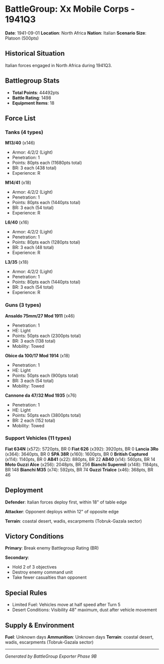 # BattleGroup: Xx Mobile Corps - 1941Q3

**Date**: 1941-09-01
**Location**: North Africa
**Nation**: Italian
**Scenario Size**: Platoon (500pts)

## Historical Situation

Italian forces engaged in North Africa during 1941Q3.

## Battlegroup Stats

- **Total Points**: 44492pts
- **Battle Rating**: 1498
- **Equipment Items**: 18

## Force List

### Tanks (4 types)

**M13/40** (x146)
- Armor: 4/2/2 (Light)
- Penetration: 1
- Points: 80pts each (11680pts total)
- BR: 3 each (438 total)
- Experience: R

**M14/41** (x18)
- Armor: 4/2/2 (Light)
- Penetration: 1
- Points: 80pts each (1440pts total)
- BR: 3 each (54 total)
- Experience: R

**L6/40** (x16)
- Armor: 4/2/2 (Light)
- Penetration: 1
- Points: 80pts each (1280pts total)
- BR: 3 each (48 total)
- Experience: R

**L3/35** (x18)
- Armor: 4/2/2 (Light)
- Penetration: 1
- Points: 80pts each (1440pts total)
- BR: 3 each (54 total)
- Experience: R

### Guns (3 types)

**Ansaldo 75mm/27 Mod 1911** (x46)
- Penetration: 1
- HE: Light
- Points: 50pts each (2300pts total)
- BR: 3 each (138 total)
- Mobility: Towed

**Obice da 100/17 Mod 1914** (x18)
- Penetration: 1
- HE: Light
- Points: 50pts each (900pts total)
- BR: 3 each (54 total)
- Mobility: Towed

**Cannone da 47/32 Mod 1935** (x76)
- Penetration: 1
- HE: Light
- Points: 50pts each (3800pts total)
- BR: 2 each (152 total)
- Mobility: Towed

### Support Vehicles (11 types)

**Fiat 634N** (x572): 5720pts, BR 0
**Fiat 626** (x392): 3920pts, BR 0
**Lancia 3Ro** (x364): 3640pts, BR 0
**SPA 38R** (x160): 1600pts, BR 0
**British Captured** (x114): 1140pts, BR 0
**AB41** (x22): 880pts, BR 22
**AB40** (x14): 560pts, BR 14
**Moto Guzzi Alce** (x256): 2048pts, BR 256
**Bianchi Supermil** (x148): 1184pts, BR 148
**Bianchi M35** (x74): 592pts, BR 74
**Guzzi Trialce** (x46): 368pts, BR 46

## Deployment

**Defender**: Italian forces deploy first, within 18" of table edge

**Attacker**: Opponent deploys within 12" of opposite edge

**Terrain**: coastal desert, wadis, escarpments (Tobruk-Gazala sector)

## Victory Conditions

**Primary**: Break enemy Battlegroup Rating (BR)

**Secondary**:
- Hold 2 of 3 objectives
- Destroy enemy command unit
- Take fewer casualties than opponent

## Special Rules

- Limited Fuel: Vehicles move at half speed after Turn 5
- Desert Conditions: Visibility 48" maximum, dust after vehicle movement

## Supply & Environment

**Fuel**: Unknown days
**Ammunition**: Unknown days
**Terrain**: coastal desert, wadis, escarpments (Tobruk-Gazala sector)

---

*Generated by BattleGroup Exporter Phase 9B*

